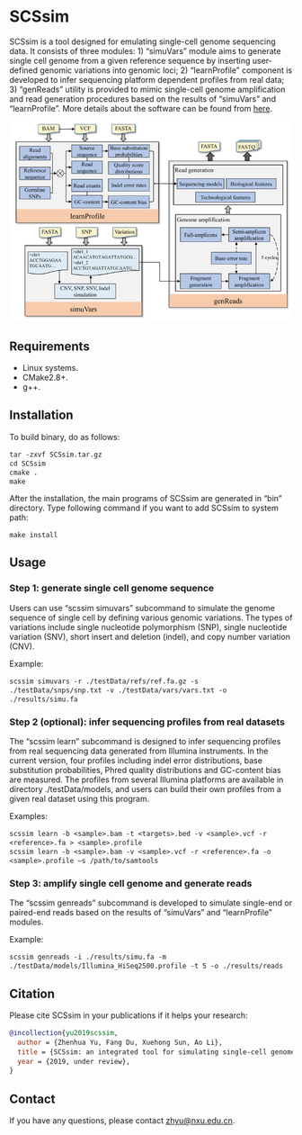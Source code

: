 # SCSsim

SCSsim is a tool designed for emulating single-cell genome sequencing data. It consists of three modules: 1) “simuVars” module aims to generate single cell genome from a given reference sequence by inserting user-defined genomic variations into genomic loci; 2) “learnProfile” component is developed to infer sequencing platform dependent profiles from real data; 3) “genReads” utility is provided to mimic single-cell genome amplification and read generation procedures based on the results of “simuVars” and “learnProfile”. More details about the software can be found from [here](https://github.com/qasimyu/scssim/tree/master/docs/SCSsim_User_Guide.pdf).

![Framework Design](docs/workflow.png)

## Requirements

* Linux systems.
* CMake2.8+.
* g++.

## Installation

To build binary, do as follows:

```
tar -zxvf SCSsim.tar.gz
cd SCSsim
cmake .
make
```

After the installation, the main programs of SCSsim are generated in “bin” directory. Type following command if you want to add SCSsim to system path:
```
make install
```

## Usage

### Step 1: generate single cell genome sequence

Users can use “scssim simuvars” subcommand to simulate the genome sequence of single cell by defining various genomic variations. The types of variations include single nucleotide polymorphism (SNP), single nucleotide variation (SNV), short insert and deletion (indel), and copy number variation (CNV).

Example:

```
scssim simuvars -r ./testData/refs/ref.fa.gz -s ./testData/snps/snp.txt -v ./testData/vars/vars.txt -o ./results/simu.fa
```

### Step 2 (optional): infer sequencing profiles from real datasets

The “scssim learn” subcommand is designed to infer sequencing profiles from real sequencing data generated from Illumina instruments. In the current version, four profiles including indel error distributions, base substitution probabilities, Phred quality distributions and GC-content bias are measured. The profiles from several Illumina platforms are available in directory ./testData/models, and users can build their own profiles from a given real dataset using this program. 

Examples:

```
scssim learn -b <sample>.bam -t <targets>.bed -v <sample>.vcf -r <reference>.fa > <sample>.profile
scssim learn -b <sample>.bam -v <sample>.vcf -r <reference>.fa -o <sample>.profile –s /path/to/samtools
```

### Step 3: amplify single cell genome and generate reads

The “scssim genreads” subcommand is developed to simulate single-end or paired-end reads based on the results of “simuVars” and “learnProfile” modules. 

Example:

```
scssim genreads -i ./results/simu.fa -m ./testData/models/Illumina_HiSeq2500.profile -t 5 -o ./results/reads
```

## Citation

Please cite SCSsim in your publications if it helps your research:

``` bibtex
@incollection{yu2019scssim,
  author = {Zhenhua Yu, Fang Du, Xuehong Sun, Ao Li},
  title = {SCSsim: an integrated tool for simulating single-cell genome sequencing data},
  year = {2019, under review},
}
```

## Contact

If you have any questions, please contact zhyu@nxu.edu.cn.